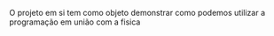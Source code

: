 O projeto em si tem como objeto demonstrar como podemos utilizar a programação em união com a fisica 
